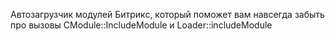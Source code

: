 Автозагрузчик модулей Битрикс, который поможет вам навсегда забыть про вызовы CModule::IncludeModule и Loader::includeModule
